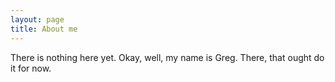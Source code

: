 ```yaml
---
layout: page
title: About me
---
```

There is nothing here yet. Okay, well, my name is Greg. There, that ought do it for now.
